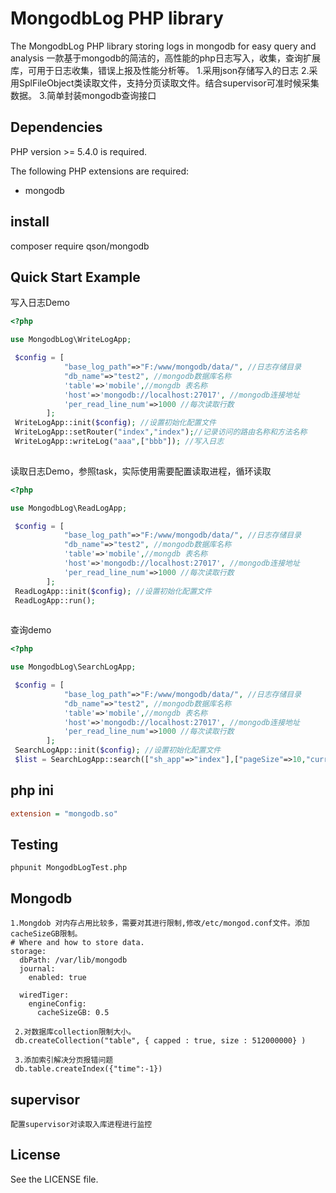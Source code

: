 # MongodbLog PHP library

The MongodbLog PHP library storing logs in mongodb for easy query and analysis
一款基于mongodb的简洁的，高性能的php日志写入，收集，查询扩展库，可用于日志收集，错误上报及性能分析等。
1.采用json存储写入的日志
2.采用SplFileObject类读取文件，支持分页读取文件。结合supervisor可准时候采集数据。
3.简单封装mongodb查询接口

## Dependencies

PHP version >= 5.4.0 is required.

The following PHP extensions are required:

* mongodb

## install
composer require qson/mongodb

## Quick Start Example
写入日志Demo
```php
<?php

use MongodbLog\WriteLogApp;

 $config = [
            "base_log_path"=>"F:/www/mongodb/data/", //日志存储目录
            "db_name"=>"test2", //mongodb数据库名称
            'table'=>'mobile',//mongdb 表名称
            'host'=>'mongodb://localhost:27017', //mongodb连接地址
            'per_read_line_num'=>1000 //每次读取行数
        ];
 WriteLogApp::init($config); //设置初始化配置文件
 WriteLogApp::setRouter("index","index");//记录访问的路由名称和方法名称
 WriteLogApp::writeLog("aaa",["bbb"]); //写入日志
        
```

读取日志Demo，参照task，实际使用需要配置读取进程，循环读取
```php
<?php

use MongodbLog\ReadLogApp;

 $config = [
            "base_log_path"=>"F:/www/mongodb/data/", //日志存储目录
            "db_name"=>"test2", //mongodb数据库名称
            'table'=>'mobile',//mongdb 表名称
            'host'=>'mongodb://localhost:27017', //mongodb连接地址
            'per_read_line_num'=>1000 //每次读取行数
        ];
 ReadLogApp::init($config); //设置初始化配置文件
 ReadLogApp::run();
        
```

查询demo
```php
<?php

use MongodbLog\SearchLogApp;

 $config = [
            "base_log_path"=>"F:/www/mongodb/data/", //日志存储目录
            "db_name"=>"test2", //mongodb数据库名称
            'table'=>'mobile',//mongdb 表名称
            'host'=>'mongodb://localhost:27017', //mongodb连接地址
            'per_read_line_num'=>1000 //每次读取行数
        ];
 SearchLogApp::init($config); //设置初始化配置文件
 $list = SearchLogApp::search(["sh_app"=>"index"],["pageSize"=>10,"currentPage"=>1]);        
```

## php ini
```ini
extension = "mongodb.so"
```


## Testing
```
phpunit MongodbLogTest.php
```
## Mongodb
```
1.Mongdob 对内存占用比较多，需要对其进行限制,修改/etc/mongod.conf文件。添加cacheSizeGB限制。
# Where and how to store data.
storage:
  dbPath: /var/lib/mongodb
  journal:
    enabled: true

  wiredTiger:
    engineConfig:
      cacheSizeGB: 0.5
      
 2.对数据库collection限制大小。
 db.createCollection("table", { capped : true, size : 512000000} )
 
 3.添加索引解决分页报错问题
 db.table.createIndex({"time":-1})
```

## supervisor
```
配置supervisor对读取入库进程进行监控
```

## License

See the LICENSE file.
